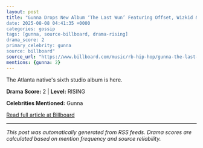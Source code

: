 ```yaml
---
layout: post
title: "Gunna Drops New Album ‘The Last Wun’ Featuring Offset, Wizkid & Burna Boy: Stream It Now
date: 2025-08-08 04:41:35 +0000
categories: gossip
tags: [gunna, source-billboard, drama-rising]
drama_score: 2
primary_celebrity: gunna
source: billboard"
source_url: "https://www.billboard.com/music/rb-hip-hop/gunna-the-last-wun-album-1236038693/"
mentions: {gunna: 2}
---
```



The Atlanta native's sixth studio album is here.

**Drama Score:** 2 | **Level:** RISING

**Celebrities Mentioned:** Gunna

[Read full article at Billboard](https://www.billboard.com/music/rb-hip-hop/gunna-the-last-wun-album-1236038693/)

---
*This post was automatically generated from RSS feeds. Drama scores are calculated based on mention frequency and source reliability.*
